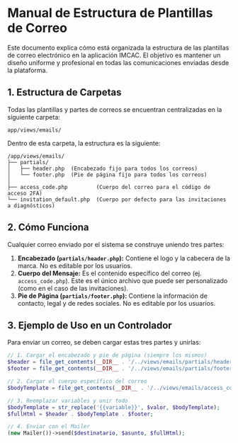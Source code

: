 # Manual de Estructura de Plantillas de Correo

Este documento explica cómo está organizada la estructura de las plantillas de correo electrónico en la aplicación IMCAC. El objetivo es mantener un diseño uniforme y profesional en todas las comunicaciones enviadas desde la plataforma.

## 1. Estructura de Carpetas

Todas las plantillas y partes de correos se encuentran centralizadas en la siguiente carpeta:

```
app/views/emails/
```

Dentro de esta carpeta, la estructura es la siguiente:

```
/app/views/emails/
├── partials/
│   ├── header.php  (Encabezado fijo para todos los correos)
│   └── footer.php  (Pie de página fijo para todos los correos)
│
├── access_code.php         (Cuerpo del correo para el código de acceso 2FA)
└── invitation_default.php  (Cuerpo por defecto para las invitaciones a diagnósticos)
```

## 2. Cómo Funciona

Cualquier correo enviado por el sistema se construye uniendo tres partes:

1.  **Encabezado (`partials/header.php`):** Contiene el logo y la cabecera de la marca. No es editable por los usuarios.
2.  **Cuerpo del Mensaje:** Es el contenido específico del correo (ej. `access_code.php`). Este es el único archivo que puede ser personalizado (como en el caso de las invitaciones).
3.  **Pie de Página (`partials/footer.php`):** Contiene la información de contacto, legal y de redes sociales. No es editable por los usuarios.

## 3. Ejemplo de Uso en un Controlador

Para enviar un correo, se deben cargar estas tres partes y unirlas:

```php
// 1. Cargar el encabezado y pie de página (siempre los mismos)
$header = file_get_contents(__DIR__ . '/../views/emails/partials/header.php');
$footer = file_get_contents(__DIR__ . '/../views/emails/partials/footer.php');

// 2. Cargar el cuerpo específico del correo
$bodyTemplate = file_get_contents(__DIR__ . '/../views/emails/access_code.php');

// 3. Reemplazar variables y unir todo
$bodyTemplate = str_replace('{{variable}}', $valor, $bodyTemplate);
$fullHtml = $header . $bodyTemplate . $footer;

// 4. Enviar con el Mailer
(new Mailer())->send($destinatario, $asunto, $fullHtml);
```